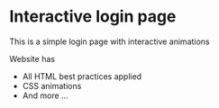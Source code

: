 # Interactive login page


This is a simple login page with interactive animations

Website has
- All HTML best practices applied
- CSS animations
- And more ...
